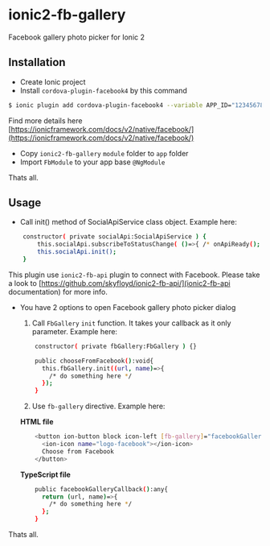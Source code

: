 # ionic2-fb-gallery
Facebook gallery photo picker for Ionic 2

## Installation

  * Create Ionic project
  * Install `cordova-plugin-facebook4` by this command
```bash
$ ionic plugin add cordova-plugin-facebook4 --variable APP_ID="123456789" --variable APP_NAME="myApplication"
```
Find more details here [https://ionicframework.com/docs/v2/native/facebook/](https://ionicframework.com/docs/v2/native/facebook/)
  * Copy `ionic2-fb-gallery` `module` folder to `app` folder
  * Import `FbModule` to your app base `@NgModule`

Thats all.


## Usage

  * Call init() method of SocialApiService class object. Example here:
```bash
    constructor( private socialApi:SocialApiService ) {
        this.socialApi.subscribeToStatusChange( ()=>{ /* onApiReady(); */  }, SocialApiService.getApiStatus_appUser() );
        this.socialApi.init();
    }
```
This plugin use `ionic2-fb-api` plugin to connect with Facebook. Please take a look to [https://github.com/skyfloyd/ionic2-fb-api/](ionic2-fb-api documentation) for more info.

  * You have 2 options to open Facebook gallery photo picker dialog
    1. Call `FbGallery` `init` function. It takes your callback as it only parameter. Example here:
    ```bash
        constructor( private fbGallery:FbGallery ) {}

        public chooseFromFacebook():void{
          this.fbGallery.init((url, name)=>{
            /* do something here */
          });
        }
    ```

    2. Use `fb-gallery` directive. Example here:

      **HTML file**
      ```bash
          <button ion-button block icon-left [fb-gallery]="facebookGalleryCallback()">
            <ion-icon name="logo-facebook"></ion-icon>
            Choose from Facebook
          </button>
      ```

      **TypeScript file**
      ```bash
          public facebookGalleryCallback():any{
            return (url, name)=>{
              /* do something here */
            };
          }
      ```
      
Thats all.